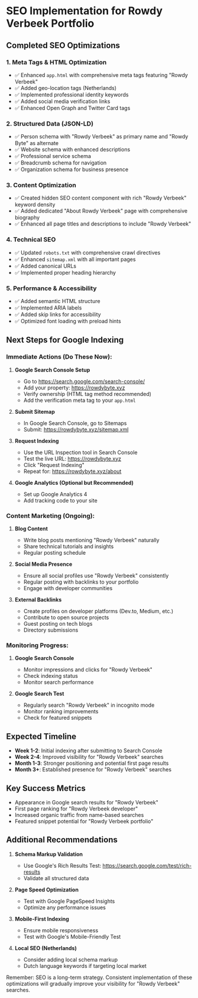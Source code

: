 # SEO Implementation for Rowdy Verbeek Portfolio

## Completed SEO Optimizations

### 1. Meta Tags & HTML Optimization

- ✅ Enhanced `app.html` with comprehensive meta tags featuring "Rowdy Verbeek"
- ✅ Added geo-location tags (Netherlands)
- ✅ Implemented professional identity keywords
- ✅ Added social media verification links
- ✅ Enhanced Open Graph and Twitter Card tags

### 2. Structured Data (JSON-LD)

- ✅ Person schema with "Rowdy Verbeek" as primary name and "Rowdy Byte" as alternate
- ✅ Website schema with enhanced descriptions
- ✅ Professional service schema
- ✅ Breadcrumb schema for navigation
- ✅ Organization schema for business presence

### 3. Content Optimization

- ✅ Created hidden SEO content component with rich "Rowdy Verbeek" keyword density
- ✅ Added dedicated "About Rowdy Verbeek" page with comprehensive biography
- ✅ Enhanced all page titles and descriptions to include "Rowdy Verbeek"

### 4. Technical SEO

- ✅ Updated `robots.txt` with comprehensive crawl directives
- ✅ Enhanced `sitemap.xml` with all important pages
- ✅ Added canonical URLs
- ✅ Implemented proper heading hierarchy

### 5. Performance & Accessibility

- ✅ Added semantic HTML structure
- ✅ Implemented ARIA labels
- ✅ Added skip links for accessibility
- ✅ Optimized font loading with preload hints

## Next Steps for Google Indexing

### Immediate Actions (Do These Now):

1. **Google Search Console Setup**

   - Go to https://search.google.com/search-console/
   - Add your property: https://rowdybyte.xyz
   - Verify ownership (HTML tag method recommended)
   - Add the verification meta tag to your `app.html`

2. **Submit Sitemap**

   - In Google Search Console, go to Sitemaps
   - Submit: https://rowdybyte.xyz/sitemap.xml

3. **Request Indexing**

   - Use the URL Inspection tool in Search Console
   - Test the live URL: https://rowdybyte.xyz
   - Click "Request Indexing"
   - Repeat for: https://rowdybyte.xyz/about

4. **Google Analytics (Optional but Recommended)**
   - Set up Google Analytics 4
   - Add tracking code to your site

### Content Marketing (Ongoing):

1. **Blog Content**

   - Write blog posts mentioning "Rowdy Verbeek" naturally
   - Share technical tutorials and insights
   - Regular posting schedule

2. **Social Media Presence**

   - Ensure all social profiles use "Rowdy Verbeek" consistently
   - Regular posting with backlinks to your portfolio
   - Engage with developer communities

3. **External Backlinks**
   - Create profiles on developer platforms (Dev.to, Medium, etc.)
   - Contribute to open source projects
   - Guest posting on tech blogs
   - Directory submissions

### Monitoring Progress:

1. **Google Search Console**

   - Monitor impressions and clicks for "Rowdy Verbeek"
   - Check indexing status
   - Monitor search performance

2. **Google Search Test**
   - Regularly search "Rowdy Verbeek" in incognito mode
   - Monitor ranking improvements
   - Check for featured snippets

## Expected Timeline

- **Week 1-2**: Initial indexing after submitting to Search Console
- **Week 2-4**: Improved visibility for "Rowdy Verbeek" searches
- **Month 1-3**: Stronger positioning and potential first page results
- **Month 3+**: Established presence for "Rowdy Verbeek" searches

## Key Success Metrics

- Appearance in Google search results for "Rowdy Verbeek"
- First page ranking for "Rowdy Verbeek developer"
- Increased organic traffic from name-based searches
- Featured snippet potential for "Rowdy Verbeek portfolio"

## Additional Recommendations

1. **Schema Markup Validation**

   - Use Google's Rich Results Test: https://search.google.com/test/rich-results
   - Validate all structured data

2. **Page Speed Optimization**

   - Test with Google PageSpeed Insights
   - Optimize any performance issues

3. **Mobile-First Indexing**

   - Ensure mobile responsiveness
   - Test with Google's Mobile-Friendly Test

4. **Local SEO (Netherlands)**
   - Consider adding local schema markup
   - Dutch language keywords if targeting local market

Remember: SEO is a long-term strategy. Consistent implementation of these optimizations will gradually improve your visibility for "Rowdy Verbeek" searches.
